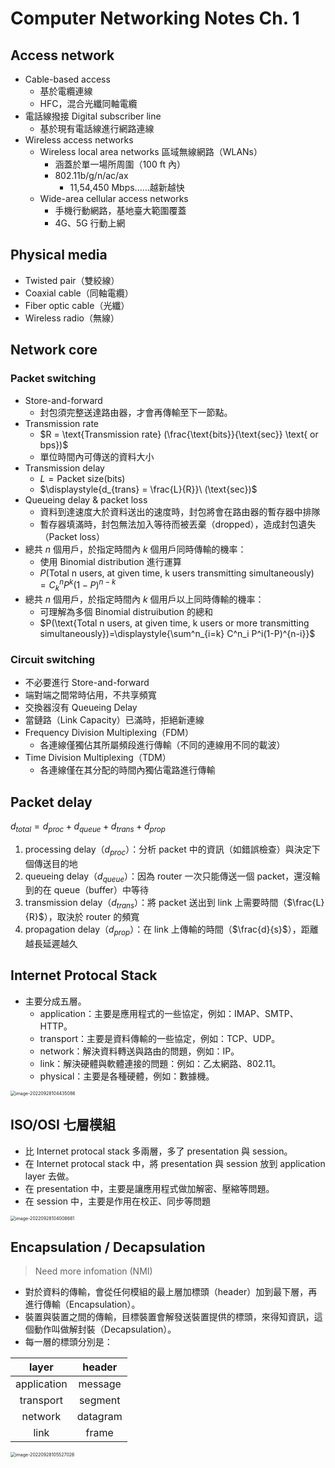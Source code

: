 # Computer Networking Notes Ch. 1

## Access network

- Cable-based access
  - 基於電纜連線
  - HFC，混合光纖同軸電纜
- 電話線撥接 Digital subscriber line
  - 基於現有電話線進行網路連線
- Wireless access networks
  - Wireless local area networks 區域無線網路（WLANs）
    - 涵蓋於單一場所周圍（100 ft 內）
    - 802.11b/g/n/ac/ax
      - 11,54,450 Mbps......越新越快
  - Wide-area cellular access networks
    - 手機行動網路，基地臺大範圍覆蓋
    - 4G、5G 行動上網

## Physical media

- Twisted pair（雙絞線）
- Coaxial cable（同軸電纜）
- Fiber optic cable（光纖）
- Wireless radio（無線）

## Network core

### Packet switching

- Store-and-forward
  - 封包須完整送達路由器，才會再傳輸至下一節點。
- Transmission rate
  - $R = \text{Transmission rate} (\frac{\text{bits}}{\text{sec}} \text{ or bps})$
  - 單位時間內可傳送的資料大小
- Transmission delay
  - $L = \text{Packet size} (\text{bits})$
  - $\displaystyle{d_{trans} = \frac{L}{R}}\ (\text{sec})$
- Queueing delay & packet loss
  - 資料到達速度大於資料送出的速度時，封包將會在路由器的暫存器中排隊
  - 暫存器填滿時，封包無法加入等待而被丟棄（dropped），造成封包遺失（Packet loss）
- 總共 $n$ 個用戶，於指定時間內 $k$ 個用戶同時傳輸的機率：
  - 使用 Binomial distribution 進行運算
  - $P(\text{Total n users, at given time, k users transmitting simultaneously})=\displaystyle{C^n_k P^k(1-P)^{n-k}}$
- 總共 $n$ 個用戶，於指定時間內 $k$ 個用戶以上同時傳輸的機率：
  - 可理解為多個 Binomial distruibution 的總和
  - $P(\text{Total n users, at given time, k users or more transmitting simultaneously})=\displaystyle{\sum^n_{i=k} C^n_i P^i(1-P)^{n-i}}$

### Circuit switching

- 不必要進行 Store-and-forward
- 端對端之間常時佔用，不共享頻寬
- 交換器沒有 Queueing Delay
- 當鏈路（Link Capacity）已滿時，拒絕新連線
- Frequency Division Multiplexing（FDM）
  - 各連線僅獨佔其所屬頻段進行傳輸（不同的連線用不同的載波）
- Time Division Multiplexing（TDM）
  - 各連線僅在其分配的時間內獨佔電路進行傳輸

## Packet delay

$d_{total} = d_{proc} + d_{queue} + d_{trans} + d_{prop}$

1. processing delay（$d_{proc}$）：分析 packet 中的資訊（如錯誤檢查）與決定下個傳送目的地
2. queueing delay（$d_{queue}$）：因為 router 一次只能傳送一個 packet，還沒輪到的在 queue（buffer）中等待
3. transmission delay（$d_{trans}$）：將 packet 送出到 link 上需要時間（$\frac{L}{R}$），取決於 router 的頻寬
4. propagation delay（$d_{prop}$）：在 link 上傳輸的時間（$\frac{d}{s}$），距離越長延遲越久

## Internet Protocal Stack

- 主要分成五層。
  - application：主要是應用程式的一些協定，例如：IMAP、SMTP、HTTP。
  - transport：主要是資料傳輸的一些協定，例如：TCP、UDP。
  - network：解決資料轉送與路由的問題，例如：IP。
  - link：解決硬體與軟體連接的問題：例如：乙太網路、802.11。
  - physical：主要是各種硬體，例如：數據機。


<img src="https://i.imgur.com/ROfdnT7.png" alt="image-20220928104435086" style="zoom:50%;" />

## ISO/OSI 七層模組

- 比 Internet protocal stack 多兩層，多了 presentation 與 session。
- 在 Internet protocal stack 中，將 presentation 與 session 放到 application layer 去做。
- 在 presentation 中，主要是讓應用程式做加解密、壓縮等問題。
- 在 session 中，主要是作用在校正、同步等問題


<img src="https://i.imgur.com/qq7pbfN.png" alt="image-20220928104008681" style="zoom:50%;" />

## Encapsulation / Decapsulation

> Need more infomation (NMI)

- 對於資料的傳輸，會從任何模組的最上層加標頭（header）加到最下層，再進行傳輸（Encapsulation）。
- 裝置與裝置之間的傳輸，目標裝置會解發送裝置提供的標頭，來得知資訊，這個動作叫做解封裝（Decapsulation）。
- 每一層的標頭分別是：

|    layer    |  header  |
| :---------: | :------: |
| application | message  |
|  transport  | segment  |
|   network   | datagram |
|    link     |  frame   |


<img src="https://i.imgur.com/eepuz5p.png" alt="image-20220928105527026" style="zoom: 50%;" />
